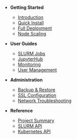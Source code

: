 
- **Getting Started**
  - [Introduction](README.md)
  - [Quick Install](QUICK_INSTALL.md)
  - [Full Deployment](DEPLOYMENT.md)
  - [Node Scaling](RAPID_DEPLOYMENT.md)

- **User Guides**
  - [SLURM Jobs](guides/slurm-jobs.md)
  - [JupyterHub](guides/jupyter.md)
  - [Monitoring](guides/monitoring.md)
  - [User Management](guides/user-management.md)

- **Administration**
  - [Backup & Restore](guides/backup-restore.md)
  - [SSL Configuration](guides/ssl-setup.md)
  - [Network Troubleshooting](guides/troubleshooting-network.md)

- **Reference**
  - [Project Summary](PROJECT_SUMMARY.md)
  - [SLURM API](api/slurm.md)
  - [Kubernetes API](api/kubernetes.md)
